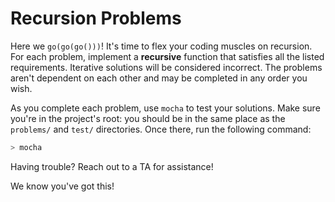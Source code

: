 # Recursion Problems

Here we `go(go(go()))`! It's time to flex your coding muscles on recursion. For
each problem, implement a **recursive** function that satisfies all the listed
requirements. Iterative solutions will be considered incorrect. The problems
aren't dependent on each other and may be completed in any order you wish.

As you complete each problem, use `mocha` to test your solutions. Make sure
you're in the project's root: you should be in the same place as the `problems/`
and `test/` directories. Once there, run the following command:

```sh
> mocha
```

Having trouble? Reach out to a TA for assistance!

We know you've got this!